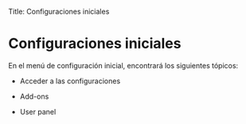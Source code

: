 Title: Configuraciones iniciales

# Configuraciones iniciales

En el menú de configuración inicial, encontrará los siguientes tópicos:

* Acceder a las configuraciones

* Add-ons

* User panel

